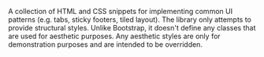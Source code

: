 A collection of HTML and CSS snippets for implementing common UI patterns (e.g. tabs, sticky footers, tiled layout). The library only attempts to provide structural styles. Unlike Bootstrap, it doesn't define any classes that are used for aesthetic purposes. Any aesthetic styles are only for demonstration purposes and are intended to be overridden.